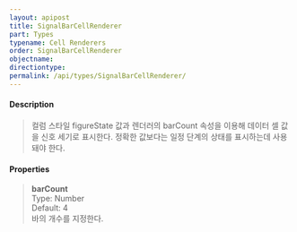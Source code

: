 ```yaml
---
layout: apipost
title: SignalBarCellRenderer
part: Types
typename: Cell Renderers
order: SignalBarCellRenderer
objectname: 
directiontype: 
permalink: /api/types/SignalBarCellRenderer/
---
```



#### Description

> 컬럼 스타일 figureState 값과 렌더러의 barCount 속성을 이용해 데이터 셀 값을 신호 세기로 표시한다. 정확한 값보다는 일정 단계의 상태를 표시하는데 사용돼야 한다. 

#### Properties

> **barCount**  
> Type: Number  
> Default: 4  
> 바의 개수를 지정한다.





